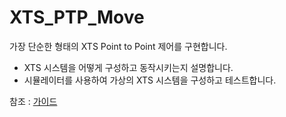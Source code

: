 
# XTS_PTP_Move
가장 단순한 형태의 XTS Point to Point 제어를 구현합니다.

- XTS 시스템을 어떻게 구성하고 동작시키는지 설명합니다.
- 시뮬레이터를 사용하여 가상의 XTS 시스템을 구성하고 테스트합니다.

참조 : [가이드](./Guide/guide.md)
